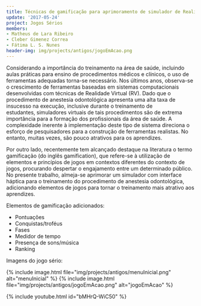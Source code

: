 ```yaml
---
title: Técnicas de gamificação para aprimoramento de simulador de Realidade Virtual
update: '2017-05-24'
project: Jogos Sérios
members:
- Matheus de Lara Ribeiro
- Cleber Gimenez Correa
- Fátima L. S. Nunes
header-img: img/projects/antigos/jogoEmAcao.png
---
```


Considerando a importância do treinamento na área de saúde, incluindo aulas práticas para ensino
de procedimentos médicos e clínicos, o uso de ferramentas adequadas torna-se necessário.
Nos últimos anos, observa-se o crescimento de ferramentas baseadas em sistemas computacionais
desenvolvidas com técnicas de Realidade Virtual (RV). Dado que o procedimento de anestesia odontológica apresenta uma alta taxa de insucesso na execução, inclusive durante o treinamento de estudantes, simuladores virtuais de tais procedimentos são de extrema importância para a formação dos profissionais da área de saúde. A complexidade inerente à implementação deste tipo de sistema direciona o esforço de pesquisadores para a construção de ferramentas realistas. No entanto, muitas vezes, são pouco atrativos para os aprendizes.

Por outro lado, recentemente tem alcançado destaque na literatura o termo gamificação (do inglês gamification), que refere-se à utilização de elementos e princípios de jogos em contextos diferentes do contexto de jogos, procurando despertar o engajamento entre um determinado público. No presente trabalho, almeja-se aprimorar um simulador com interface háptica para o treinamento do procedimento de anestesia odontológica, adicionando elementos de jogos para tornar o treinamento mais atrativo aos aprendizes.

Elementos de gamificação adicionados:


* Pontuações
* Conquistas/troféus
* Fases
* Medidor de tempo
* Presença de sons/música
* Ranking


Imagens do jogo sério:


{% include image.html file="img/projects/antigos/menuInicial.png" alt="menuInicial" %}
{% include image.html file="img/projects/antigos/jogoEmAcao.png" alt="jogoEmAcao" %}

{% include youtube.html id="bMHrQ-WiC50" %}
